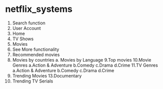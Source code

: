 # netflix_systems

1. Search function
2. User Account
3. Home
4. TV Shows
5. Movies
6. See More functionality
7. Recommended movies
8. Movies by countries
 a. Movies by Language
9.Top movies
10.Movie Genres
 a.Action & Adventure
 b.Comedy
 c.Drama
 d.Crime
11.TV Genres
 a.Action & Adventure
 b.Comedy
 c.Drama
 d.Crime
12. Trending Movies
13.Documentary
14. Trending TV Serials
